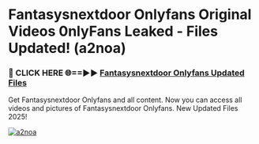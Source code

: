 # Fantasysnextdoor Onlyfans Original Videos 0nlyFans Leaked - Files Updated! (a2noa)

<h3>🔴 CLICK HERE 🌐==►► <a href="https://tinyurl.com/ehrbuxhb" rel="nofollow">Fantasysnextdoor Onlyfans Updated Files</a></h3>

Get Fantasysnextdoor Onlyfans and all content. Now you can access all videos and pictures of Fantasysnextdoor Onlyfans. New Updated Files 2025!

[![a2noa](https://i.imgur.com/lVYEuWS.gif)](https://tinyurl.com/ehrbuxhb)

